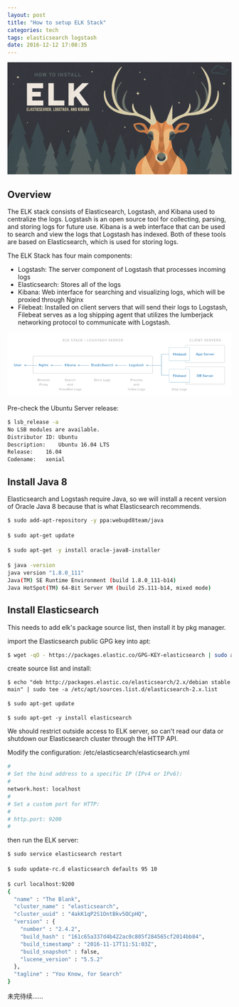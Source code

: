 ```yaml
---
layout: post
title: "How to setup ELK Stack"
categories: tech
tags: elasticsearch logstash
date: 2016-12-12 17:08:35
---
```


![ELK](/img/elk.png)

## Overview

The ELK stack consists of Elasticsearch, Logstash, and Kibana used to centralize the logs.
Logstash is an open source tool for collecting, parsing, and storing logs for future use.
Kibana is a web interface that can be used to search and view the logs that Logstash has indexed.
Both of these tools are based on Elasticsearch, which is used for storing logs.

The ELK Stack has four main components:

* Logstash: The server component of Logstash that processes incoming logs
* Elasticsearch: Stores all of the logs
* Kibana: Web interface for searching and visualizing logs, which will be proxied through Nginx
* Filebeat: Installed on client servers that will send their logs to Logstash,
  Filebeat serves as a log shipping agent that utilizes the lumberjack networking protocol to communicate with Logstash.

![ELK infra](/img/elk-infrastructure.png)

Pre-check the Ubuntu Server release:

```bash
$ lsb_release -a
No LSB modules are available.
Distributor ID:	Ubuntu
Description:	Ubuntu 16.04 LTS
Release:	16.04
Codename:	xenial
```

## Install Java 8

Elasticsearch and Logstash require Java, so we will install a recent version of Oracle Java 8 because that is what Elasticsearch recommends.

```bash
$ sudo add-apt-repository -y ppa:webupd8team/java

$ sudo apt-get update

$ sudo apt-get -y install oracle-java8-installer

$ java -version
java version "1.8.0_111"
Java(TM) SE Runtime Environment (build 1.8.0_111-b14)
Java HotSpot(TM) 64-Bit Server VM (build 25.111-b14, mixed mode)
```

## Install Elasticsearch

This needs to add elk's package source list, then install it by pkg manager.

import the Elasticsearch public GPG key into apt:

```bash
$ wget -qO - https://packages.elastic.co/GPG-KEY-elasticsearch | sudo apt-key add -
```

create source list and install:

```
$ echo "deb http://packages.elastic.co/elasticsearch/2.x/debian stable main" | sudo tee -a /etc/apt/sources.list.d/elasticsearch-2.x.list

$ sudo apt-get update

$ sudo apt-get -y install elasticsearch
```

We should restrict outside access to ELK server, so can't read our data or shutdown our Elasticsearch cluster through the HTTP API.

Modify the configuration: /etc/elasticsearch/elasticsearch.yml

```bash
#
# Set the bind address to a specific IP (IPv4 or IPv6):
#
network.host: localhost
#
# Set a custom port for HTTP:
#
# http.port: 9200
#
```

then run the ELK server:

```bash
$ sudo service elasticsearch restart

$ sudo update-rc.d elasticsearch defaults 95 10

$ curl localhost:9200
{
  "name" : "The Blank",
  "cluster_name" : "elasticsearch",
  "cluster_uuid" : "4akK1qP2S1OntBkv5OCpHQ",
  "version" : {
    "number" : "2.4.2",
    "build_hash" : "161c65a337d4b422ac0c805f284565cf2014bb84",
    "build_timestamp" : "2016-11-17T11:51:03Z",
    "build_snapshot" : false,
    "lucene_version" : "5.5.2"
  },
  "tagline" : "You Know, for Search"
}

```

未完待续......